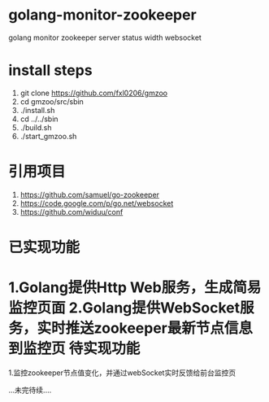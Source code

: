 golang-monitor-zookeeper
===================
golang monitor zookeeper server status width  websocket

install steps
===============================
1. git clone https://github.com/fxl0206/gmzoo
2. cd gmzoo/src/sbin
3. ./install.sh
4. cd ../../sbin
5. ./build.sh
6. ./start_gmzoo.sh

引用项目
=====================================
1. https://github.com/samuel/go-zookeeper
2. https://code.google.com/p/go.net/websocket
3. https://github.com/widuu/conf

已实现功能
==================================================
1.Golang提供Http Web服务，生成简易监控页面
2.Golang提供WebSocket服务，实时推送zookeeper最新节点信息到监控页
待实现功能
==================================================
1.监控zookeeper节点值变化，并通过webSocket实时反馈给前台监控页

...未完待续....
